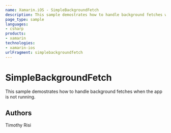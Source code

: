 ```yaml
---
name: Xamarin.iOS - SimpleBackgroundFetch
description: This sample demostrates how to handle background fetches when the app is not running.
page_type: sample
languages:
- csharp
products:
- xamarin
technologies:
- xamarin-ios
urlFragment: simplebackgroundfetch
---
```

# SimpleBackgroundFetch
This sample demostrates how to handle background fetches when the app is not running.

## Authors
Timothy Risi